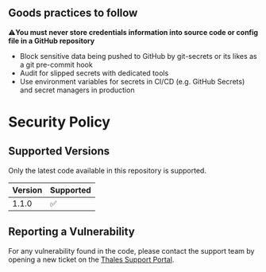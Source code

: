 ## Goods practices to follow

:warning:**You must never store credentials information into source code or config file in a GitHub repository** 
- Block sensitive data being pushed to GitHub by git-secrets or its likes as a git pre-commit hook
- Audit for slipped secrets with dedicated tools
- Use environment variables for secrets in CI/CD (e.g. GitHub Secrets) and secret managers in production

# Security Policy

## Supported Versions
Only the latest code available in this repository is supported.

| Version | Supported          |
| ------- | ------------------ |
| 1.1.0   | :white_check_mark: |

## Reporting a Vulnerability

For any vulnerability found in the code, please contact the support team by opening a new ticket on the [Thales Support Portal][def].

[def]: https://supportportal.thalesgroup.com/